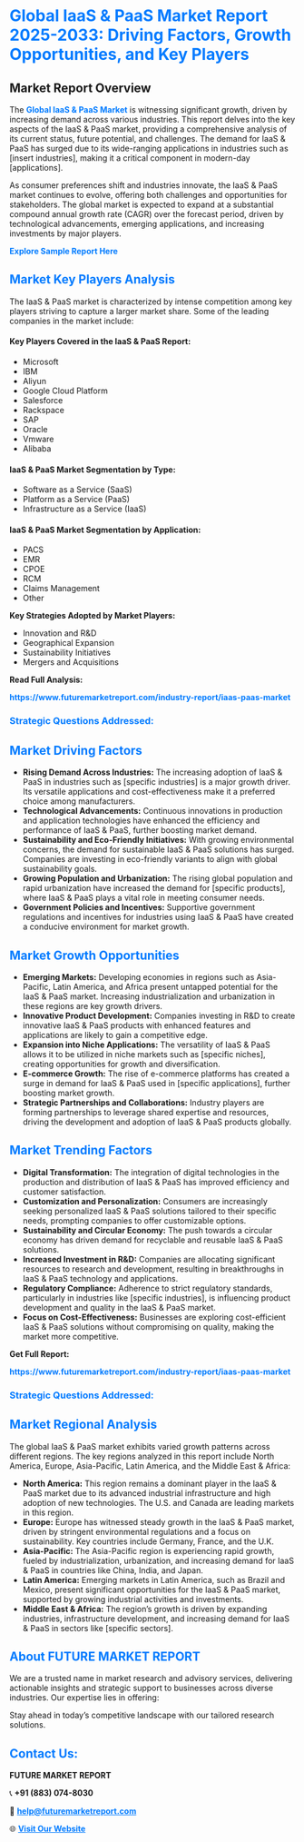 <h1 style="color: #007BFF;">Global IaaS & PaaS Market Report 2025-2033: Driving Factors, Growth Opportunities, and Key Players</h1>

<section id="overview">
<h2>Market Report Overview</h2>
<p>The <a href="https://www.futuremarketreport.com/industry-report/iaas-paas-market" style="color: #007BFF; text-decoration: none;"><strong>Global IaaS & PaaS Market</strong></a> is witnessing significant growth, driven by increasing demand across various industries. This report delves into the key aspects of the IaaS & PaaS market, providing a comprehensive analysis of its current status, future potential, and challenges. The demand for IaaS & PaaS has surged due to its wide-ranging applications in industries such as [insert industries], making it a critical component in modern-day [applications].</p>
<p>As consumer preferences shift and industries innovate, the IaaS & PaaS market continues to evolve, offering both challenges and opportunities for stakeholders. The global market is expected to expand at a substantial compound annual growth rate (CAGR) over the forecast period, driven by technological advancements, emerging applications, and increasing investments by major players.</p>
</section>

<section id="overview">
<p><a href="https://www.futuremarketreport.com/request-sample/reportId=101719" style="color: #007BFF; text-decoration: none;"><strong>Explore Sample Report Here</strong></a></p>
</section>

<section id="key-players">
<h2 style="color: #007BFF;">Market Key Players Analysis</h2>
<p>The IaaS & PaaS market is characterized by intense competition among key players striving to capture a larger market share. Some of the leading companies in the market include:</p>
<h4>Key Players Covered in the IaaS & PaaS Report:</h4>
<ul><li>Microsoft</li><li>IBM</li><li>Aliyun</li><li>Google Cloud Platform</li><li>Salesforce</li><li>Rackspace</li><li>SAP</li><li>Oracle</li><li>Vmware</li><li>Alibaba</li></ul>
<h4>IaaS & PaaS Market Segmentation by Type:</h4>
<ul><li>Software as a Service (SaaS)</li><li>Platform as a Service (PaaS)</li><li>Infrastructure as a Service (IaaS)</li></ul>

<h4>IaaS & PaaS Market Segmentation by Application:</h4>
<ul><li>PACS</li><li>EMR</li><li>CPOE</li><li>RCM</li><li>Claims Management</li><li>Other</li></ul>
<p><strong>Key Strategies Adopted by Market Players:</strong></p>
<ul>
<li>Innovation and R&D</li>
<li>Geographical Expansion</li>
<li>Sustainability Initiatives</li>
<li>Mergers and Acquisitions</li>
</ul>
</section>

<section>
<p><strong>Read Full Analysis: </strong></p><a href="https://www.futuremarketreport.com/industry-report/iaas-paas-market" style="color: #007BFF; text-decoration: none;"><strong>https://www.futuremarketreport.com/industry-report/iaas-paas-market</strong></a>
<h3 style="color: #007BFF;">Strategic Questions Addressed:</h3>
</section>

<section id="driving-factors">
<h2 style="color: #007BFF;">Market Driving Factors</h2>
<ul>
<li><strong>Rising Demand Across Industries:</strong> The increasing adoption of IaaS & PaaS in industries such as [specific industries] is a major growth driver. Its versatile applications and cost-effectiveness make it a preferred choice among manufacturers.</li>
<li><strong>Technological Advancements:</strong> Continuous innovations in production and application technologies have enhanced the efficiency and performance of IaaS & PaaS, further boosting market demand.</li>
<li><strong>Sustainability and Eco-Friendly Initiatives:</strong> With growing environmental concerns, the demand for sustainable IaaS & PaaS solutions has surged. Companies are investing in eco-friendly variants to align with global sustainability goals.</li>
<li><strong>Growing Population and Urbanization:</strong> The rising global population and rapid urbanization have increased the demand for [specific products], where IaaS & PaaS plays a vital role in meeting consumer needs.</li>
<li><strong>Government Policies and Incentives:</strong> Supportive government regulations and incentives for industries using IaaS & PaaS have created a conducive environment for market growth.</li>
</ul>
</section>

<section id="growth-opportunities">
<h2 style="color: #007BFF;">Market Growth Opportunities</h2>
<ul>
<li><strong>Emerging Markets:</strong> Developing economies in regions such as Asia-Pacific, Latin America, and Africa present untapped potential for the IaaS & PaaS market. Increasing industrialization and urbanization in these regions are key growth drivers.</li>
<li><strong>Innovative Product Development:</strong> Companies investing in R&D to create innovative IaaS & PaaS products with enhanced features and applications are likely to gain a competitive edge.</li>
<li><strong>Expansion into Niche Applications:</strong> The versatility of IaaS & PaaS allows it to be utilized in niche markets such as [specific niches], creating opportunities for growth and diversification.</li>
<li><strong>E-commerce Growth:</strong> The rise of e-commerce platforms has created a surge in demand for IaaS & PaaS used in [specific applications], further boosting market growth.</li>
<li><strong>Strategic Partnerships and Collaborations:</strong> Industry players are forming partnerships to leverage shared expertise and resources, driving the development and adoption of IaaS & PaaS products globally.</li>
</ul>
</section>

<section id="trending-factors">
<h2 style="color: #007BFF;">Market Trending Factors</h2>
<ul>
<li><strong>Digital Transformation:</strong> The integration of digital technologies in the production and distribution of IaaS & PaaS has improved efficiency and customer satisfaction.</li>
<li><strong>Customization and Personalization:</strong> Consumers are increasingly seeking personalized IaaS & PaaS solutions tailored to their specific needs, prompting companies to offer customizable options.</li>
<li><strong>Sustainability and Circular Economy:</strong> The push towards a circular economy has driven demand for recyclable and reusable IaaS & PaaS solutions.</li>
<li><strong>Increased Investment in R&D:</strong> Companies are allocating significant resources to research and development, resulting in breakthroughs in IaaS & PaaS technology and applications.</li>
<li><strong>Regulatory Compliance:</strong> Adherence to strict regulatory standards, particularly in industries like [specific industries], is influencing product development and quality in the IaaS & PaaS market.</li>
<li><strong>Focus on Cost-Effectiveness:</strong> Businesses are exploring cost-efficient IaaS & PaaS solutions without compromising on quality, making the market more competitive.</li>
</ul>
</section>

<section>
<p><strong>Get Full Report: </strong></p><a href="https://www.futuremarketreport.com/industry-report/iaas-paas-market" style="color: #007BFF; text-decoration: none;"><strong>https://www.futuremarketreport.com/industry-report/iaas-paas-market</strong></a>
<h3 style="color: #007BFF;">Strategic Questions Addressed:</h3>
</section>


<section id="regional-analysis">
<h2 style="color: #007BFF;">Market Regional Analysis</h2>
<p>The global IaaS & PaaS market exhibits varied growth patterns across different regions. The key regions analyzed in this report include North America, Europe, Asia-Pacific, Latin America, and the Middle East & Africa:</p>
<ul>
<li><strong>North America:</strong> This region remains a dominant player in the IaaS & PaaS market due to its advanced industrial infrastructure and high adoption of new technologies. The U.S. and Canada are leading markets in this region.</li>
<li><strong>Europe:</strong> Europe has witnessed steady growth in the IaaS & PaaS market, driven by stringent environmental regulations and a focus on sustainability. Key countries include Germany, France, and the U.K.</li>
<li><strong>Asia-Pacific:</strong> The Asia-Pacific region is experiencing rapid growth, fueled by industrialization, urbanization, and increasing demand for IaaS & PaaS in countries like China, India, and Japan.</li>
<li><strong>Latin America:</strong> Emerging markets in Latin America, such as Brazil and Mexico, present significant opportunities for the IaaS & PaaS market, supported by growing industrial activities and investments.</li>
<li><strong>Middle East & Africa:</strong> The region’s growth is driven by expanding industries, infrastructure development, and increasing demand for IaaS & PaaS in sectors like [specific sectors].</li>
</ul>
</section>

<footer>
<h2 style="color: #007BFF;">About FUTURE MARKET REPORT</h2>
<p>We are a trusted name in market research and advisory services, delivering actionable insights and strategic support to businesses across diverse industries. Our expertise lies in offering:</p>

<p>Stay ahead in today’s competitive landscape with our tailored research solutions.</p>

<h2 style="color: #007BFF;">Contact Us:</h2>
<p><strong>FUTURE MARKET REPORT</strong></p>
<p>📞 <strong>+91 (883) 074-8030</strong></p>
<p>📧 <strong><a href="mailto:help@futuremarketreport.com" style="color: #007BFF;">help@futuremarketreport.com</a></strong></p>
<p>🌐 <strong><a href="https://www.futuremarketreport.com/" style="color: #007BFF;">Visit Our Website</a></strong></p>
</footer>